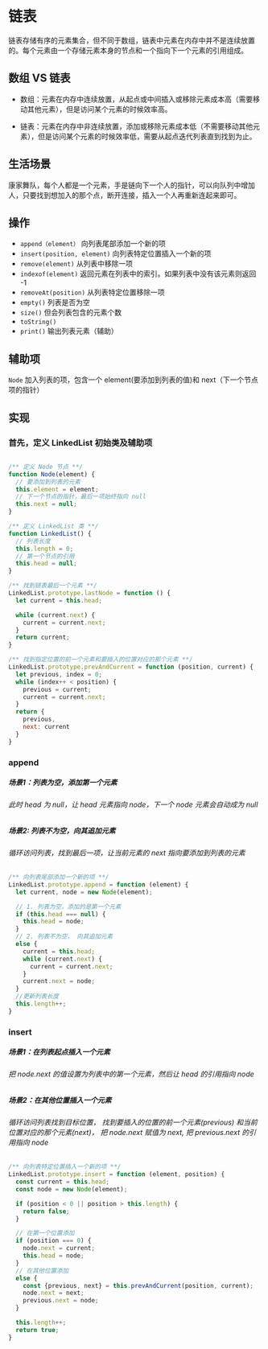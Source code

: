 # 链表

链表存储有序的元素集合，但不同于数组，链表中元素在内存中并不是连续放置的。每个元素由一个存储元素本身的节点和一个指向下一个元素的引用组成。

## 数组 VS 链表

- 数组：元素在内存中连续放置，从起点或中间插入或移除元素成本高（需要移动其他元素），但是访问某个元素的时候效率高。

- 链表：元素在内存中非连续放置，添加或移除元素成本低（不需要移动其他元素），但是访问某个元素的时候效率低，需要从起点迭代列表直到找到为止。

## 生活场景

康家舞队，每个人都是一个元素，手是链向下一个人的指针，可以向队列中增加人，只要找到想加入的那个点，断开连接，插入一个人再重新连起来即可。

## 操作

- `append（element）` 向列表尾部添加一个新的项
- `insert(position, element)` 向列表特定位置插入一个新的项
- `remove(element)` 从列表中移除一项
- `indexof(element)` 返回元素在列表中的索引。如果列表中没有该元素则返回 -1
- `removeAt(position)` 从列表特定位置移除一项
- `empty()` 列表是否为空
- `size()` 但会列表包含的元素个数
- `toString()`
- `print()` 输出列表元素（辅助）

## 辅助项

`Node` 加入列表的项，包含一个 element(要添加到列表的值)和 next（下一个节点项的指针）

## 实现

### 首先，定义 LinkedList 初始类及辅助项

```JavaScript

/** 定义 Node 节点 **/
function Node(element) {
  // 要添加到列表的元素
  this.element = element;
  // 下一个节点的指针，最后一项始终指向 null
  this.next = null;
}

/** 定义 LinkedList 类 **/
function LinkedList() {
  // 列表长度
  this.length = 0; 
  // 第一个节点的引用
  this.head = null;
}

/** 找到链表最后一个元素 **/
LinkedList.prototype.lastNode = function () {
  let current = this.head;

  while (current.next) {
    current = current.next;
  }
  return current;
}

/** 找到指定位置的前一个元素和要插入的位置对应的那个元素 **/
LinkedList.prototype.prevAndCurrent = function (position, current) {
  let previous, index = 0;
  while (index++ < position) {
    previous = current;
    current = current.next;
  }
  return {
    previous,
    next: current
  }
}

```

### append

##### 场景1：列表为空，添加第一个元素
###### 此时 head 为 null，让 head 元素指向 node，下一个 node 元素会自动成为 null
##### 场景2: 列表不为空，向其追加元素
###### 循环访问列表，找到最后一项，让当前元素的 next 指向要添加到列表的元素

```JavaScript
/** 向列表尾部添加一个新的项 **/
LinkedList.prototype.append = function (element) {
  let current, node = new Node(element);

  // 1. 列表为空，添加的是第一个元素
  if (this.head === null) {
    this.head = node;
  }
  // 2. 列表不为空， 向其追加元素
  else {
    current = this.head;
    while (current.next) {
      current = current.next;
    }
    current.next = node;
  }
  //更新列表长度
  this.length++;
}
```

### insert

##### 场景1：在列表起点插入一个元素
###### 把 node.next 的值设置为列表中的第一个元素，然后让 head 的引用指向 node
##### 场景2：在其他位置插入一个元素
###### 循环访问列表找到目标位置， 找到要插入的位置的前一个元素(previous) 和当前位置对应的那个元素(next)， 把 node.next 赋值为 next, 把 previous.next 的引用指向 node

```JavaScript
/** 向列表特定位置插入一个新的项 **/
LinkedList.prototype.insert = function (element, position) {
  const current = this.head;
  const node = new Node(element);

  if (position < 0 || position > this.length) {
    return false;
  }

  // 在第一个位置添加
  if (position === 0) {
    node.next = current;
    this.head = node;
  }
  // 在其他位置添加
  else {
    const {previous, next} = this.prevAndCurrent(position, current);
    node.next = next;
    previous.next = node;
  }

  this.length++;
  return true;
}
```



